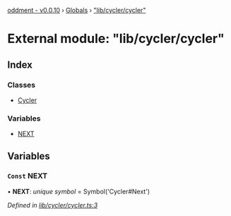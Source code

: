 [oddment - v0.0.10](../README.md) › [Globals](../globals.md) › ["lib/cycler/cycler"](_lib_cycler_cycler_.md)

# External module: "lib/cycler/cycler"

## Index

### Classes

* [Cycler](../classes/_lib_cycler_cycler_.cycler.md)

### Variables

* [NEXT](_lib_cycler_cycler_.md#const-next)

## Variables

### `Const` NEXT

• **NEXT**: *unique symbol* =  Symbol('Cycler#Next')

*Defined in [lib/cycler/cycler.ts:3](https://github.com/youkaisteve/oddment/blob/9e7dc84/lib/cycler/cycler.ts#L3)*
